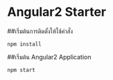 # Angular2 Starter

##เริ่มต้นการติดตั้งให้ใช้คำสั่ง
```
npm install
```
##เริ่มต้น Angular2 Application
```
npm start
```